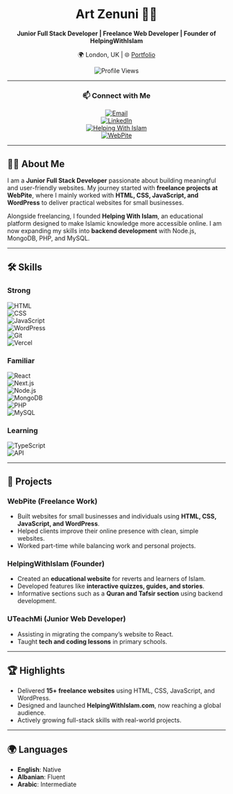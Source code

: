 <div align="center">

# Art Zenuni 👨‍💻  
**Junior Full Stack Developer | Freelance Web Developer | Founder of HelpingWithIslam**  

🌍 London, UK | 🌐 [Portfolio](https://artzenuniportfolio.vercel.app/)  

![Profile Views](https://komarev.com/ghpvc/?username=artzenuni&color=brightgreen)

---

### 📫 Connect with Me  
[![Email](https://img.shields.io/badge/Email-art--zenuni%40hotmail.co.uk-red?style=flat&logo=gmail)](mailto:art-zenuni@hotmail.co.uk)  
[![LinkedIn](https://img.shields.io/badge/LinkedIn-Art%20Zenuni-blue?style=flat&logo=linkedin)](https://www.linkedin.com/in/art-zenuni-979193315/)  
[![Helping With Islam](https://img.shields.io/badge/HelpingWithIslam-Website-green?style=flat)](https://HelpingWithIslam.com)  
[![WebPite](https://img.shields.io/badge/WebPite-Portfolio-orange?style=flat)](https://WebPite.co.uk)  

</div>

---

## 👨‍💻 About Me  
I am a **Junior Full Stack Developer** passionate about building meaningful and user-friendly websites. My journey started with **freelance projects at WebPite**, where I mainly worked with **HTML, CSS, JavaScript, and WordPress** to deliver practical websites for small businesses.  

Alongside freelancing, I founded **Helping With Islam**, an educational platform designed to make Islamic knowledge more accessible online. I am now expanding my skills into **backend development** with Node.js, MongoDB, PHP, and MySQL.  

---

## 🛠️ Skills  

### **Strong**  
![HTML](https://img.shields.io/badge/Code-HTML-orange?logo=html5)  
![CSS](https://img.shields.io/badge/Code-CSS-blue?logo=css3)  
![JavaScript](https://img.shields.io/badge/Code-JavaScript-yellow?logo=javascript)  
![WordPress](https://img.shields.io/badge/CMS-WordPress-blue?logo=wordpress)  
![Git](https://img.shields.io/badge/Tool-Git-black?logo=git)  
![Vercel](https://img.shields.io/badge/Deploy-Vercel-black?logo=vercel)  

### **Familiar**  
![React](https://img.shields.io/badge/Framework-React-blue?logo=react)  
![Next.js](https://img.shields.io/badge/Framework-Next.js-black?logo=next.js)  
![Node.js](https://img.shields.io/badge/Backend-Node.js-green?logo=node.js)  
![MongoDB](https://img.shields.io/badge/Database-MongoDB-green?logo=mongodb)  
![PHP](https://img.shields.io/badge/Code-PHP-777bb4?logo=php)  
![MySQL](https://img.shields.io/badge/Database-MySQL-blue?logo=mysql)  

### **Learning**  
![TypeScript](https://img.shields.io/badge/Code-TypeScript-blue?logo=typescript)  
![API](https://img.shields.io/badge/Backend-API_Design-lightgrey?logo=swagger)  

---

## 🌟 Projects  

### **WebPite** (Freelance Work)  
- Built websites for small businesses and individuals using **HTML, CSS, JavaScript, and WordPress**.  
- Helped clients improve their online presence with clean, simple websites.  
- Worked part-time while balancing work and personal projects.  

### **HelpingWithIslam** (Founder)  
- Created an **educational website** for reverts and learners of Islam.  
- Developed features like **interactive quizzes, guides, and stories**.  
- Informative sections such as a **Quran and Tafsir section** using backend development.  

### **UTeachMi** (Junior Web Developer)  
- Assisting in migrating the company’s website to React.  
- Taught **tech and coding lessons** in primary schools.  

---

## 🏆 Highlights  
- Delivered **15+ freelance websites** using HTML, CSS, JavaScript, and WordPress.  
- Designed and launched **HelpingWithIslam.com**, now reaching a global audience.  
- Actively growing full-stack skills with real-world projects.  

---

## 🌍 Languages  
- **English**: Native  
- **Albanian**: Fluent  
- **Arabic**: Intermediate  
